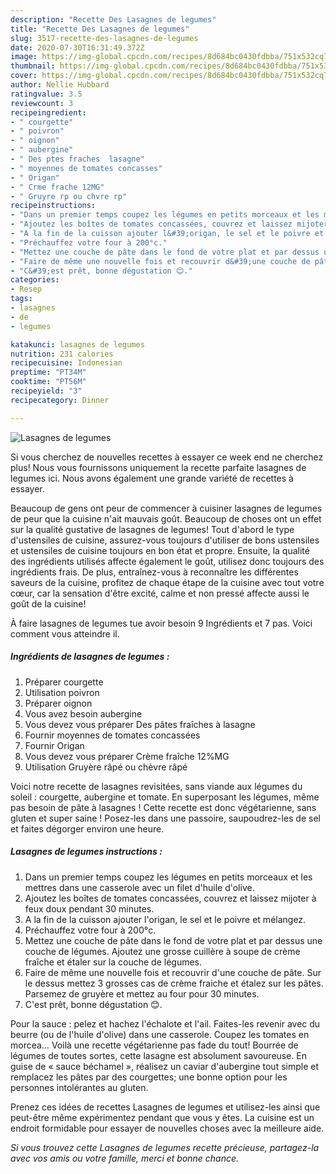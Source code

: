 ```yaml
---
description: "Recette Des Lasagnes de legumes"
title: "Recette Des Lasagnes de legumes"
slug: 3517-recette-des-lasagnes-de-legumes
date: 2020-07-30T16:31:49.372Z
image: https://img-global.cpcdn.com/recipes/8d684bc0430fdbba/751x532cq70/lasagnes-de-legumes-photo-principale-de-la-recette.jpg
thumbnail: https://img-global.cpcdn.com/recipes/8d684bc0430fdbba/751x532cq70/lasagnes-de-legumes-photo-principale-de-la-recette.jpg
cover: https://img-global.cpcdn.com/recipes/8d684bc0430fdbba/751x532cq70/lasagnes-de-legumes-photo-principale-de-la-recette.jpg
author: Nellie Hubbard
ratingvalue: 3.5
reviewcount: 3
recipeingredient:
- " courgette"
- " poivron"
- " oignon"
- " aubergine"
- " Des ptes fraches  lasagne"
- " moyennes de tomates concasses"
- " Origan"
- " Crme frache 12MG"
- " Gruyre rp ou chvre rp"
recipeinstructions:
- "Dans un premier temps coupez les légumes en petits morceaux et les mettres dans une casserole avec un filet d&#39;huile d&#39;olive."
- "Ajoutez les boîtes de tomates concassées, couvrez et laissez mijoter à feux doux pendant 30 minutes."
- "A la fin de la cuisson ajouter l&#39;origan, le sel et le poivre et mélangez."
- "Préchauffez votre four à 200°c."
- "Mettez une couche de pâte dans le fond de votre plat et par dessus une couche de légumes. Ajoutez une grosse cuillère à soupe de crème fraîche et étaler sur la couche de légumes."
- "Faire de même une nouvelle fois et recouvrir d&#39;une couche de pâte. Sur le dessus mettez 3 grosses cas de crème fraiche et étalez sur les pâtes. Parsemez de gruyère et mettez au four pour 30 minutes."
- "C&#39;est prêt, bonne dégustation 😊."
categories:
- Resep
tags:
- lasagnes
- de
- legumes

katakunci: lasagnes de legumes 
nutrition: 231 calories
recipecuisine: Indonesian
preptime: "PT34M"
cooktime: "PT56M"
recipeyield: "3"
recipecategory: Dinner

---
```



![Lasagnes de legumes](https://img-global.cpcdn.com/recipes/8d684bc0430fdbba/751x532cq70/lasagnes-de-legumes-photo-principale-de-la-recette.jpg)

Si vous cherchez de nouvelles recettes à essayer ce week end ne cherchez plus! Nous vous fournissons uniquement la recette parfaite lasagnes de legumes ici. Nous avons également une grande variété de recettes à essayer.

Beaucoup de gens ont peur de commencer à cuisiner lasagnes de legumes de peur que la cuisine n'ait mauvais goût. Beaucoup de choses ont un effet sur la qualité gustative de lasagnes de legumes! Tout d'abord le type d'ustensiles de cuisine, assurez-vous toujours d'utiliser de bons ustensiles et ustensiles de cuisine toujours en bon état et propre. Ensuite, la qualité des ingrédients utilisés affecte également le goût, utilisez donc toujours des ingrédients frais. De plus, entraînez-vous à reconnaître les différentes saveurs de la cuisine, profitez de chaque étape de la cuisine avec tout votre cœur, car la sensation d'être excité, calme et non pressé affecte aussi le goût de la cuisine!

<!--inarticleads1-->

À faire lasagnes de legumes tue avoir besoin 9 Ingrédients et 7 pas. Voici comment vous atteindre il.

##### Ingrédients de lasagnes de legumes :

1. Préparer  courgette
1. Utilisation  poivron
1. Préparer  oignon
1. Vous avez besoin  aubergine
1. Vous devez vous préparer  Des pâtes fraîches à lasagne
1. Fournir  moyennes de tomates concassées
1. Fournir  Origan
1. Vous devez vous préparer  Crème fraîche 12%MG
1. Utilisation  Gruyère râpé ou chèvre râpé


Voici notre recette de lasagnes revisitées, sans viande aux légumes du soleil : courgette, aubergine et tomate. En superposant les légumes, même pas besoin de pâte à lasagnes ! Cette recette est donc végétarienne, sans gluten et super saine ! Posez-les dans une passoire, saupoudrez-les de sel et faites dégorger environ une heure. 

<!--inarticleads2-->

##### Lasagnes de legumes instructions :

1. Dans un premier temps coupez les légumes en petits morceaux et les mettres dans une casserole avec un filet d&#39;huile d&#39;olive.
1. Ajoutez les boîtes de tomates concassées, couvrez et laissez mijoter à feux doux pendant 30 minutes.
1. A la fin de la cuisson ajouter l&#39;origan, le sel et le poivre et mélangez.
1. Préchauffez votre four à 200°c.
1. Mettez une couche de pâte dans le fond de votre plat et par dessus une couche de légumes. Ajoutez une grosse cuillère à soupe de crème fraîche et étaler sur la couche de légumes.
1. Faire de même une nouvelle fois et recouvrir d&#39;une couche de pâte. Sur le dessus mettez 3 grosses cas de crème fraiche et étalez sur les pâtes. Parsemez de gruyère et mettez au four pour 30 minutes.
1. C&#39;est prêt, bonne dégustation 😊.


Pour la sauce : pelez et hachez l&#39;échalote et l&#39;ail. Faites-les revenir avec du beurre (ou de l&#39;huile d&#39;olive) dans une casserole. Coupez les tomates en morcea… Voilà une recette végétarienne pas fade du tout! Bourrée de légumes de toutes sortes, cette lasagne est absolument savoureuse. En guise de « sauce béchamel », réalisez un caviar d&#39;aubergine tout simple et remplacez les pâtes par des courgettes; une bonne option pour les personnes intolérantes au gluten. 

<!--inarticleads1-->

<p>
Prenez ces idées de recettes Lasagnes de legumes et utilisez-les ainsi que peut-être même expérimentez pendant que vous y êtes. La cuisine est un endroit formidable pour essayer de nouvelles choses avec la meilleure aide.
</p>

<p>
<i>Si vous trouvez cette Lasagnes de legumes recette précieuse, partagez-la avec vos amis ou votre famille, merci et bonne chance.</i>
</p>
